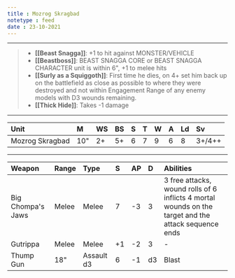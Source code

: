 ```yaml
---
title : Mozrog Skragbad
notetype : feed
date : 23-10-2021
---
```


---

> - **[[Beast Snagga]]**: +1 to hit against MONSTER/VEHICLE
> - **[[Beastboss]]**: BEAST SNAGGA CORE or  BEAST SNAGGA CHARACTER unit is within 6", +1 to melee hits
> - **[[Surly as a Squiggoth]]**: First time he dies, on 4+ set him back up on the battlefield as close as possible to where they were destroyed and not within Engagement Range of any enemy models with D3 wounds remaining.
> - **[[Thick Hide]]**: Takes -1 damage

---

| Unit            | M   | WS  | BS  | S   | T   | W   | A   | Ld  | Sv     |
|:--------------- |:--- |:--- |:--- |:--- |:--- |:--- |:--- |:--- |:------ |
| Mozrog Skragbad | 10" | 2+  | 5+  | 6   | 7   | 9   | 6   | 8   | 3+/4++ |

---

| Weapon            | Range | Type       | S   | AP  | D   | Abilities                                                                                            |
|:----------------- |:----- |:---------- |:--- |:--- |:--- |:---------------------------------------------------------------------------------------------------- |
| Big Chompa's Jaws | Melee | Melee      | 7   | -3  | 3   | 3 free attacks, wound rolls of 6 inflicts 4 mortal wounds on the target and the attack sequence ends |
| Gutrippa          | Melee | Melee      | +1  | -2  | 3   | -                                                                                                    |
| Thump Gun         | 18"   | Assault d3 | 6   | -1  | d3  | Blast                                                                                                |
